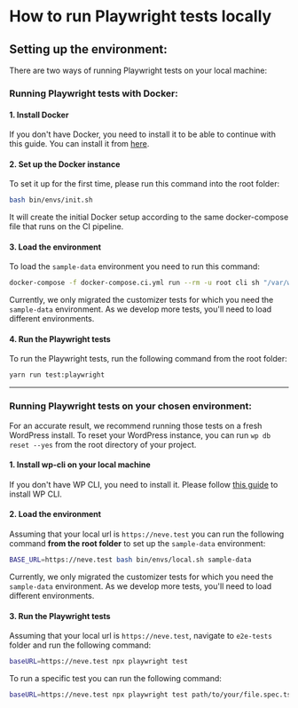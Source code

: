 # How to run Playwright tests locally 

## Setting up the environment:

There are two ways of running Playwright tests on your local machine:

### Running Playwright tests with Docker:

#### 1. Install Docker

If you don't have Docker, you need to install it to be able to continue with this guide. You can install it from [here](https://www.docker.com/products/docker-desktop).

#### 2. Set up the Docker instance

To set it up for the first time, please run this command into the root folder:  
```bash
bash bin/envs/init.sh
```
It will create the initial Docker setup according to the same docker-compose file that runs on the CI pipeline.

#### 3. Load the environment
 
To load the `sample-data` environment you need to run this command:
```bash
docker-compose -f docker-compose.ci.yml run --rm -u root cli sh "/var/www/html/bin/envs/sample-data/start.sh"
```
Currently, we only migrated the customizer tests for which you need the `sample-data` environment. As we develop more tests, you'll need to load different environments.

#### 4. Run the Playwright tests

To run the Playwright tests, run the following command from the root folder:
```bash
yarn run test:playwright
```
___
### Running Playwright tests on your chosen environment:

For an accurate result, we recommend running those tests on a fresh WordPress install. To reset your WordPress instance, you can run `wp db reset --yes` from the root directory of your project.

#### 1. Install wp-cli on your local machine
If you don't have WP CLI, you need to install it. Please follow [this guide](https://make.wordpress.org/cli/handbook/guides/installing/) to install WP CLI.

#### 2. Load the environment
Assuming that your local url is `https://neve.test` you can run the following command **from the root folder** to set up the `sample-data` environment:
```bash
BASE_URL=https://neve.test bash bin/envs/local.sh sample-data
```
Currently, we only migrated the customizer tests for which you need the `sample-data` environment. As we develop more tests, you'll need to load different environments.

#### 3. Run the Playwright tests
Assuming that your local url is `https://neve.test`, navigate to `e2e-tests` folder and run the following command:
```bash
baseURL=https://neve.test npx playwright test
```

To run a specific test you can run the following command:
```bash
baseURL=https://neve.test npx playwright test path/to/your/file.spec.ts

```
